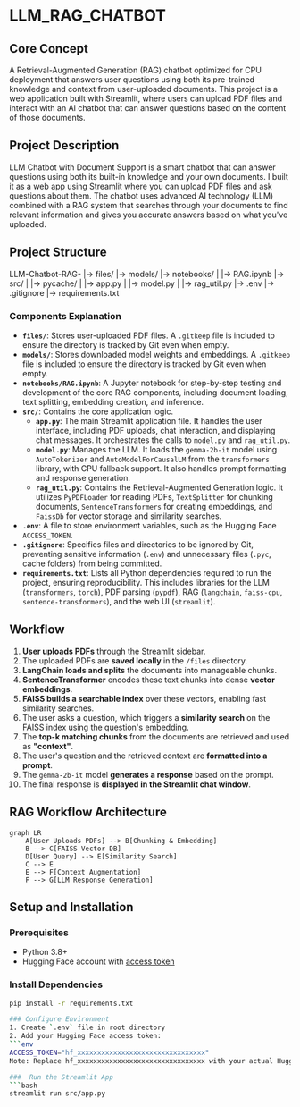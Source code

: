 # LLM_RAG_CHATBOT

## Core Concept
A Retrieval-Augmented Generation (RAG) chatbot optimized for CPU deployment that answers user questions using both its pre-trained knowledge and context from user-uploaded documents. This project is a web application built with Streamlit, where users can upload PDF files and interact with an AI chatbot that can answer questions based on the content of those documents.

## Project Description
LLM Chatbot with Document Support is a smart chatbot that can answer questions using both its built-in knowledge and your own documents. I built it as a web app using Streamlit where you can upload PDF files and ask questions about them. The chatbot uses advanced AI technology (LLM) combined with a RAG system that searches through your documents to find relevant information and gives you accurate answers based on what you've uploaded.

## Project Structure
LLM-Chatbot-RAG-
|-> files/
|-> models/
|-> notebooks/
|   |-> RAG.ipynb
|-> src/
|   |-> pycache/
|   |-> app.py
|   |-> model.py
|   |-> rag_util.py
|-> .env
|-> .gitignore
|-> requirements.txt

### Components Explanation

-   **`files/`**: Stores user-uploaded PDF files. A `.gitkeep` file is included to ensure the directory is tracked by Git even when empty.
-   **`models/`**: Stores downloaded model weights and embeddings. A `.gitkeep` file is included to ensure the directory is tracked by Git even when empty.
-   **`notebooks/RAG.ipynb`**: A Jupyter notebook for step-by-step testing and development of the core RAG components, including document loading, text splitting, embedding creation, and inference.
-   **`src/`**: Contains the core application logic.
    -   **`app.py`**: The main Streamlit application file. It handles the user interface, including PDF uploads, chat interaction, and displaying chat messages. It orchestrates the calls to `model.py` and `rag_util.py`.
    -   **`model.py`**: Manages the LLM. It loads the `gemma-2b-it` model using `AutoTokenizer` and `AutoModelForCausalLM` from the `transformers` library, with CPU fallback support. It also handles prompt formatting and response generation.
    -   **`rag_util.py`**: Contains the Retrieval-Augmented Generation logic. It utilizes `PyPDFLoader` for reading PDFs, `TextSplitter` for chunking documents, `SentenceTransformers` for creating embeddings, and `FaissDb` for vector storage and similarity searches.
-   **`.env`**: A file to store environment variables, such as the Hugging Face `ACCESS_TOKEN`.
-   **`.gitignore`**: Specifies files and directories to be ignored by Git, preventing sensitive information (`.env`) and unnecessary files (`.pyc`, cache folders) from being committed.
-   **`requirements.txt`**: Lists all Python dependencies required to run the project, ensuring reproducibility. This includes libraries for the LLM (`transformers`, `torch`), PDF parsing (`pypdf`), RAG (`langchain`, `faiss-cpu`, `sentence-transformers`), and the web UI (`streamlit`).

## Workflow
1.  **User uploads PDFs** through the Streamlit sidebar.
2.  The uploaded PDFs are **saved locally** in the `/files` directory.
3.  **LangChain loads and splits** the documents into manageable chunks.
4.  **SentenceTransformer** encodes these text chunks into dense **vector embeddings**.
5.  **FAISS builds a searchable index** over these vectors, enabling fast similarity searches.
6.  The user asks a question, which triggers a **similarity search** on the FAISS index using the question's embedding.
7.  The **top-k matching chunks** from the documents are retrieved and used as **"context"**.
8.  The user's question and the retrieved context are **formatted into a prompt**.
9.  The `gemma-2b-it` model **generates a response** based on the prompt.
10. The final response is **displayed in the Streamlit chat window**.

## RAG Workflow Architecture

```mermaid
graph LR
    A[User Uploads PDFs] --> B[Chunking & Embedding]
    B --> C[FAISS Vector DB]
    D[User Query] --> E[Similarity Search]
    C --> E
    E --> F[Context Augmentation]
    F --> G[LLM Response Generation]
```

##  Setup and Installation

###  Prerequisites
- Python 3.8+
- Hugging Face account with [access token](https://huggingface.co/settings/tokens)

###  Install Dependencies
```bash
pip install -r requirements.txt

### Configure Environment
1. Create `.env` file in root directory  
2. Add your Hugging Face access token:  
```env
ACCESS_TOKEN="hf_xxxxxxxxxxxxxxxxxxxxxxxxxxxxxxxx"
Note: Replace hf_xxxxxxxxxxxxxxxxxxxxxxxxxxxxxxxx with your actual Hugging Face token

###  Run the Streamlit App
```bash
streamlit run src/app.py

